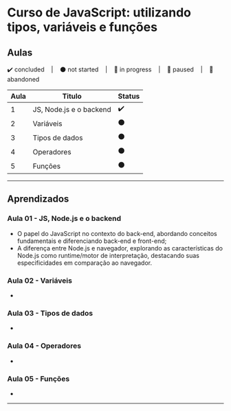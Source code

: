 # Curso de JavaScript: utilizando tipos, variáveis e funções

## Aulas
<p>
  ✔️ concluded &nbsp;&nbsp;&nbsp;|&nbsp;&nbsp;&nbsp;
  ⚫ not started &nbsp;&nbsp;&nbsp;|&nbsp;&nbsp;&nbsp;
  🔵 in progress &nbsp;&nbsp;&nbsp;|&nbsp;&nbsp;&nbsp;
  🔶 paused &nbsp;&nbsp;&nbsp;|&nbsp;&nbsp;&nbsp;
  🔴 abandoned 
</p>

| Aula | Titulo | Status |
| --- | --- | --- |
| 1 | JS, Node.js e o backend  | ✔️ |
| 2 | Variáveis | ⚫ |
| 3 | Tipos de dados | ⚫ |
| 4 | Operadores | ⚫ |
| 5 | Funções | ⚫ |

---

## Aprendizados

### Aula 01 - JS, Node.js e o backend 
<ul>
  <li>O papel do JavaScript no contexto do back-end, abordando conceitos fundamentais e diferenciando back-end e front-end;</li>
  <li>A diferença entre Node.js e navegador, explorando as características do Node.js como runtime/motor de interpretação, destacando suas especificidades em comparação ao navegador.</li>
</ul>

### Aula 02 - Variáveis
<ul>
  <li></li>
</ul>

### Aula 03 - Tipos de dados
<ul>
  <li></li>
</ul>

### Aula 04 - Operadores
<ul>
  <li></li>
</ul>

### Aula 05 - Funções
<ul>
  <li></li>
</ul>

---

